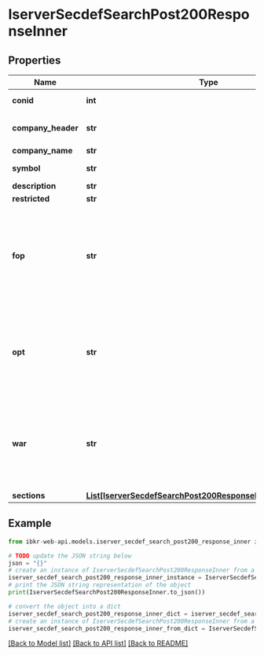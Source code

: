 # IserverSecdefSearchPost200ResponseInner


## Properties

Name | Type | Description | Notes
------------ | ------------- | ------------- | -------------
**conid** | **int** | Contract Identifier | [optional] 
**company_header** | **str** | Company Name - Exchange | [optional] 
**company_name** | **str** |  | [optional] 
**symbol** | **str** | Underlying symbol | [optional] 
**description** | **str** | Exchange | [optional] 
**restricted** | **str** |  | [optional] 
**fop** | **str** | List of Future Option expirations in YYYMMDD format separated by semicolon | [optional] 
**opt** | **str** | List of Option expirations in YYYYMMDD format separated by semicolon | [optional] 
**war** | **str** | List of Warrant expirations in YYYYMMDD format separated by semicolon | [optional] 
**sections** | [**List[IserverSecdefSearchPost200ResponseInnerSectionsInner]**](IserverSecdefSearchPost200ResponseInnerSectionsInner.md) |  | [optional] 

## Example

```python
from ibkr-web-api.models.iserver_secdef_search_post200_response_inner import IserverSecdefSearchPost200ResponseInner

# TODO update the JSON string below
json = "{}"
# create an instance of IserverSecdefSearchPost200ResponseInner from a JSON string
iserver_secdef_search_post200_response_inner_instance = IserverSecdefSearchPost200ResponseInner.from_json(json)
# print the JSON string representation of the object
print(IserverSecdefSearchPost200ResponseInner.to_json())

# convert the object into a dict
iserver_secdef_search_post200_response_inner_dict = iserver_secdef_search_post200_response_inner_instance.to_dict()
# create an instance of IserverSecdefSearchPost200ResponseInner from a dict
iserver_secdef_search_post200_response_inner_from_dict = IserverSecdefSearchPost200ResponseInner.from_dict(iserver_secdef_search_post200_response_inner_dict)
```
[[Back to Model list]](../README.md#documentation-for-models) [[Back to API list]](../README.md#documentation-for-api-endpoints) [[Back to README]](../README.md)


